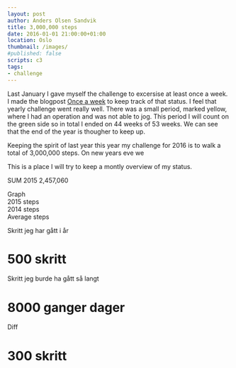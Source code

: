 ```yaml
---
layout: post
author: Anders Olsen Sandvik
title: 3,000,000 steps
date: 2016-01-01 21:00:00+01:00
location: Oslo
thumbnail: /images/
#published: false
scripts: c3
tags:
- challenge
---
```


Last January I gave myself the challenge to excersise at least once a week. I made the blogpost [Once a week](http://andersos.net/2015/01/01/once-a-week/) to keep track of that status. I feel that yearly challenge went really well. There was a small period, marked yellow, where I had an operation and was not able to jog. This period I will count on the green side so in total I ended on 44 weeks of 53 weeks. We can see that the end of the year is thougher to keep up.

Keeping the spirit of last year this year my challenge for 2016 is to walk a total of 3,000,000 steps. On new years eve we

This is a place I will try to keep a montly overview of my status.

SUM 2015 2,457,060

Graph  
2015 steps  
2014 steps  
Average steps  

Skritt jeg har gått i år
<h1>500 skritt</h1>
Skritt jeg burde ha gått så langt
<h1>8000 ganger dager</h1>
Diff
<h1>300 skritt</h1>

<div id="stepssum"></div>
<div id="stepsdaily"></div>

<script>
function ready(fn) {
  if (document.readyState != 'loading'){
    fn();
  } else {
    document.addEventListener('DOMContentLoaded', fn);
  }
}

function sumArrayOfSteps(steps) {
  var newSteps = steps.slice();
  for(var i = 1; i < steps.length; i++) {
    if(i === 1) {
      newSteps[0] = steps[0];
      newSteps[1] = steps[1];
      } else {
        newSteps[i] = newSteps[i-1] + steps[i];
      }  
    }
    return newSteps;   
}

function fillArray(value, len) {
  var arr = [];
  for (var i = 0; i < len; i++) {
    arr.push(value);
  }
  return arr;
}

var steps2015 = ['Steps 2015', 5136, 12741, 2363, 8526, 6287, 5543, 4962, 5263, 4631, 8675, 8039, 5232, 3798, 5083, 6062, 3570, 9478, 478, 835, 1972, 6560, 9376, 9757, 12921, 6938, 6236, 5887, 4871, 8627, 7073, 4653, 5291, 5280, 5878, 7244, 6089, 4098, 8052, 2860, 5897, 7327, 4315, 4084, 6682, 17790, 14391, 5534, 6428, 3886, 3276, 4974, 10312, 627, 3445, 3661, 7060, 5339, 5414, 5770, 0, 3768, 4313, 5740, 10058, 6318, 9893, 10098, 5487, 2563, 4897, 6582, 4328, 9877, 10032, 9573, 4588, 5256, 2793, 5283, 7253, 4508, 1115, 4890, 3536, 5721, 8379, 5545, 3637, 2543, 9870, 7802, 4781, 1610, 6549, 1893, 1448, 6414, 3096, 6884, 9198, 5087, 25854, 16594, 12277, 7853, 5301, 2970, 5581, 11640, 10590, 7074, 5728, 5436, 8362, 2662, 8410, 4925, 3726, 4038, 7833, 4463, 7136, 8381, 10081, 8258, 5492, 5595, 5394, 8770, 18770, 4712, 4264, 6757, 5528, 2467, 339, 4103, 8211, 3753, 4682, 8391, 7572, 4498, 4360, 4555, 5429, 10320, 10301, 6213, 7736, 3066, 4206, 5656, 2513, 3361, 8300, 6728, 2098, 5157, 10980, 5803, 7683, 34229, 21983, 10022, 3560, 9760, 12298, 14136, 11374, 12932, 10603, 4040, 10134, 9147, 10528, 11294, 8142, 9709, 8393, 25767, 5373, 10622, 8267, 10047, 9409, 8295, 6677, 8600, 11845, 10393, 5163, 1231, 7523, 10072, 10188, 9114, 12544, 9698, 4928, 6647, 9498, 7814, 13900, 6230, 16692, 26891, 6554, 3955, 8876, 4445, 799, 13443, 118, 7542, 5306, 7023, 5763, 6828, 4235, 37, 16445, 8406, 164, 13949, 7946, 2621, 148, 9190, 6236, 5728, 5246, 7719, 12826, 2769, 3016, 8444, 2983, 4989, 4912, 10805, 1305, 189, 10385, 5918, 5818, 11735, 4483, 8184, 14, 5556, 1875, 9450, 7867, 9412, 13138, 1791, 4068, 5743, 5822, 4103, 4475, 7704, 2160, 10119, 5641, 5198, 6442, 3862, 5667, 3162, 9075, 10561, 7583, 2898, 3078, 0, 3935, 3202, 9165, 2935, 2908, 9780, 0, 1022, 5175, 4291, 11242, 6326, 3182, 4455, 107, 2571, 6901, 10846, 6807, 6633, 2662, 4354, 7763, 8238, 9297, 7958, 7284, 7364, 4287, 4693, 6699, 7431, 4798, 5307, 560, 6346, 9548, 10313, 10782, 7331, 5340, 9150, 851, 5020, 7664, 8018, 5397, 5419, 3077, 1832, 806, 6051, 7417, 5374, 6359, 6007, 2523, 7312, 2967, 7096, 9247, 5763, 11610, 16672, 8611, 8755, 26645, 18840, 7735, 4264, 5541, 3825, 2767, 8442, 5966, 5630, 2406, 2319, 10368, 6733, 5760, 4846, 1813, 901, 6644, 41, 2528, 1498, 8334]
var sumSteps2015 = sumArrayOfSteps(steps2015);
var goalsteps2016 = fillArray(8197, 367);
goalsteps2016[0] = 'Goal 2016';
sumGoalSteps2016 = sumArrayOfSteps(goalsteps2016);
var steps2016 = ['Steps 2016', 0, 0];

function graphGoal() {
  var chart = c3.generate({
      bindto: '#stepssum',
      data: {
          x: 'x',
          xFormat: '%m-%d',
          columns: [
              ['x', '01-01', '01-02', '01-03', '01-04', '01-05', '01-06', '01-07', '01-08', '01-09', '01-10', '01-11', '01-12', '01-13', '01-14', '01-15', '01-16', '01-17', '01-18', '01-19', '01-20', '01-21', '01-22', '01-23', '01-24', '01-25', '01-26', '01-27', '01-28', '01-29', '01-30', '01-31', '02-01', '02-02', '02-03', '02-04', '02-05', '02-06', '02-07', '02-08', '02-09', '02-10', '02-11', '02-12', '02-13', '02-14', '02-15', '02-16', '02-17', '02-18', '02-19', '02-20', '02-21', '02-22', '02-23', '02-24', '02-25', '02-26', '02-27', '02-28', '02-29', '03-01', '03-02', '03-03', '03-04', '03-05', '03-06', '03-07', '03-08', '03-09', '03-10', '03-11', '03-12', '03-13', '03-14', '03-15', '03-16', '03-17', '03-18', '03-19', '03-20', '03-21', '03-22', '03-23', '03-24', '03-25', '03-26', '03-27', '03-28', '03-29', '03-30', '03-31', '04-01', '04-02', '04-03', '04-04', '04-05', '04-06', '04-07', '04-08', '04-09', '04-10', '04-11', '04-12', '04-13', '04-14', '04-15', '04-16', '04-17', '04-18', '04-19', '04-20', '04-21', '04-22', '04-23', '04-24', '04-25', '04-26', '04-27', '04-28', '04-29', '04-30', '05-01', '05-02', '05-03', '05-04', '05-05', '05-06', '05-07', '05-08', '05-09', '05-10', '05-11', '05-12', '05-13', '05-14', '05-15', '05-16', '05-17', '05-18', '05-19', '05-20', '05-21', '05-22', '05-23', '05-24', '05-25', '05-26', '05-27', '05-28', '05-29', '05-30', '05-31', '06-01', '06-02', '06-03', '06-04', '06-05', '06-06', '06-07', '06-08', '06-09', '06-10', '06-11', '06-12', '06-13', '06-14', '06-15', '06-16', '06-17', '06-18', '06-19', '06-20', '06-21', '06-22', '06-23', '06-24', '06-25', '06-26', '06-27', '06-28', '06-29', '06-30', '07-01', '07-02', '07-03', '07-04', '07-05', '07-06', '07-07', '07-08', '07-09', '07-10', '07-11', '07-12', '07-13', '07-14', '07-15', '07-16', '07-17', '07-18', '07-19', '07-20', '07-21', '07-22', '07-23', '07-24', '07-25', '07-26', '07-27', '07-28', '07-29', '07-30', '07-31', '08-01', '08-02', '08-03', '08-04', '08-05', '08-06', '08-07', '08-08', '08-09', '08-10', '08-11', '08-12', '08-13', '08-14', '08-15', '08-16', '08-17', '08-18', '08-19', '08-20', '08-21', '08-22', '08-23', '08-24', '08-25', '08-26', '08-27', '08-28', '08-29', '08-30', '08-31', '09-01', '09-02', '09-03', '09-04', '09-05', '09-06', '09-07', '09-08', '09-09', '09-10', '09-11', '09-12', '09-13', '09-14', '09-15', '09-16', '09-17', '09-18', '09-19', '09-20', '09-21', '09-22', '09-23', '09-24', '09-25', '09-26', '09-27', '09-28', '09-29', '09-30', '10-01', '10-02', '10-03', '10-04', '10-05', '10-06', '10-07', '10-08', '10-09', '10-10', '10-11', '10-12', '10-13', '10-14', '10-15', '10-16', '10-17', '10-18', '10-19', '10-20', '10-21', '10-22', '10-23', '10-24', '10-25', '10-26', '10-27', '10-28', '10-29', '10-30', '10-31', '11-01', '11-02', '11-03', '11-04', '11-05', '11-06', '11-07', '11-08', '11-09', '11-10', '11-11', '11-12', '11-13', '11-14', '11-15', '11-16', '11-17', '11-18', '11-19', '11-20', '11-21', '11-22', '11-23', '11-24', '11-25', '11-26', '11-27', '11-28', '11-29', '11-30', '12-01', '12-02', '12-03', '12-04', '12-05', '12-06', '12-07', '12-08', '12-09', '12-10', '12-11', '12-12', '12-13', '12-14', '12-15', '12-16', '12-17', '12-18', '12-19', '12-20', '12-21', '12-22', '12-23', '12-24', '12-25', '12-26', '12-27', '12-28', '12-29', '12-30', '12-31'],
              sumSteps2015,
              sumGoalSteps2016,
              steps2016
          ]
      },
      axis: {
          x: {
              type: 'timeseries',
              tick: {
                  format: '%m-%d'
              }
          }
      }
  });
}

function graphStepsDaily() {
  var chart = c3.generate({
      bindto: '#stepsdaily',
      data: {
          x: 'x',
          xFormat: '%m-%d',
          columns: [
              ['x', '01-01', '01-02', '01-03', '01-04', '01-05', '01-06', '01-07', '01-08', '01-09', '01-10', '01-11', '01-12', '01-13', '01-14', '01-15', '01-16', '01-17', '01-18', '01-19', '01-20', '01-21', '01-22', '01-23', '01-24', '01-25', '01-26', '01-27', '01-28', '01-29', '01-30', '01-31', '02-01', '02-02', '02-03', '02-04', '02-05', '02-06', '02-07', '02-08', '02-09', '02-10', '02-11', '02-12', '02-13', '02-14', '02-15', '02-16', '02-17', '02-18', '02-19', '02-20', '02-21', '02-22', '02-23', '02-24', '02-25', '02-26', '02-27', '02-28', '02-29', '03-01', '03-02', '03-03', '03-04', '03-05', '03-06', '03-07', '03-08', '03-09', '03-10', '03-11', '03-12', '03-13', '03-14', '03-15', '03-16', '03-17', '03-18', '03-19', '03-20', '03-21', '03-22', '03-23', '03-24', '03-25', '03-26', '03-27', '03-28', '03-29', '03-30', '03-31', '04-01', '04-02', '04-03', '04-04', '04-05', '04-06', '04-07', '04-08', '04-09', '04-10', '04-11', '04-12', '04-13', '04-14', '04-15', '04-16', '04-17', '04-18', '04-19', '04-20', '04-21', '04-22', '04-23', '04-24', '04-25', '04-26', '04-27', '04-28', '04-29', '04-30', '05-01', '05-02', '05-03', '05-04', '05-05', '05-06', '05-07', '05-08', '05-09', '05-10', '05-11', '05-12', '05-13', '05-14', '05-15', '05-16', '05-17', '05-18', '05-19', '05-20', '05-21', '05-22', '05-23', '05-24', '05-25', '05-26', '05-27', '05-28', '05-29', '05-30', '05-31', '06-01', '06-02', '06-03', '06-04', '06-05', '06-06', '06-07', '06-08', '06-09', '06-10', '06-11', '06-12', '06-13', '06-14', '06-15', '06-16', '06-17', '06-18', '06-19', '06-20', '06-21', '06-22', '06-23', '06-24', '06-25', '06-26', '06-27', '06-28', '06-29', '06-30', '07-01', '07-02', '07-03', '07-04', '07-05', '07-06', '07-07', '07-08', '07-09', '07-10', '07-11', '07-12', '07-13', '07-14', '07-15', '07-16', '07-17', '07-18', '07-19', '07-20', '07-21', '07-22', '07-23', '07-24', '07-25', '07-26', '07-27', '07-28', '07-29', '07-30', '07-31', '08-01', '08-02', '08-03', '08-04', '08-05', '08-06', '08-07', '08-08', '08-09', '08-10', '08-11', '08-12', '08-13', '08-14', '08-15', '08-16', '08-17', '08-18', '08-19', '08-20', '08-21', '08-22', '08-23', '08-24', '08-25', '08-26', '08-27', '08-28', '08-29', '08-30', '08-31', '09-01', '09-02', '09-03', '09-04', '09-05', '09-06', '09-07', '09-08', '09-09', '09-10', '09-11', '09-12', '09-13', '09-14', '09-15', '09-16', '09-17', '09-18', '09-19', '09-20', '09-21', '09-22', '09-23', '09-24', '09-25', '09-26', '09-27', '09-28', '09-29', '09-30', '10-01', '10-02', '10-03', '10-04', '10-05', '10-06', '10-07', '10-08', '10-09', '10-10', '10-11', '10-12', '10-13', '10-14', '10-15', '10-16', '10-17', '10-18', '10-19', '10-20', '10-21', '10-22', '10-23', '10-24', '10-25', '10-26', '10-27', '10-28', '10-29', '10-30', '10-31', '11-01', '11-02', '11-03', '11-04', '11-05', '11-06', '11-07', '11-08', '11-09', '11-10', '11-11', '11-12', '11-13', '11-14', '11-15', '11-16', '11-17', '11-18', '11-19', '11-20', '11-21', '11-22', '11-23', '11-24', '11-25', '11-26', '11-27', '11-28', '11-29', '11-30', '12-01', '12-02', '12-03', '12-04', '12-05', '12-06', '12-07', '12-08', '12-09', '12-10', '12-11', '12-12', '12-13', '12-14', '12-15', '12-16', '12-17', '12-18', '12-19', '12-20', '12-21', '12-22', '12-23', '12-24', '12-25', '12-26', '12-27', '12-28', '12-29', '12-30', '12-31'],
              steps2015,
              goalsteps2016

          ]
      },
      axis: {
          x: {
              type: 'timeseries',
              tick: {
                  format: '%m-%d'
              }
          }
      }
  });
}

ready(graphGoal);
ready(graphStepsDaily);

// Array of steps in 2015
// ['2015', 5136, 12741, 2363, 8526, 6287, 5543, 4962, 5263, 4631, 8675, 8039, 5232, 3798, 5083, 6062, 3570, 9478, 478, 835, 1972, 6560, 9376, 9757, 12921, 6938, 6236, 5887, 4871, 8627, 7073, 4653, 5291, 5280, 5878, 7244, 6089, 4098, 8052, 2860, 5897, 7327, 4315, 4084, 6682, 17790, 14391, 5534, 6428, 3886, 3276, 4974, 10312, 627, 3445, 3661, 7060, 5339, 5414, 5770, 0, 3768, 4313, 5740, 10058, 6318, 9893, 10098, 5487, 2563, 4897, 6582, 4328, 9877, 10032, 9573, 4588, 5256, 2793, 5283, 7253, 4508, 1115, 4890, 3536, 5721, 8379, 5545, 3637, 2543, 9870, 7802, 4781, 1610, 6549, 1893, 1448, 6414, 3096, 6884, 9198, 5087, 25854, 16594, 12277, 7853, 5301, 2970, 5581, 11640, 10590, 7074, 5728, 5436, 8362, 2662, 8410, 4925, 3726, 4038, 7833, 4463, 7136, 8381, 10081, 8258, 5492, 5595, 5394, 8770, 18770, 4712, 4264, 6757, 5528, 2467, 339, 4103, 8211, 3753, 4682, 8391, 7572, 4498, 4360, 4555, 5429, 10320, 10301, 6213, 7736, 3066, 4206, 5656, 2513, 3361, 8300, 6728, 2098, 5157, 10980, 5803, 7683, 34229, 21983, 10022, 3560, 9760, 12298, 14136, 11374, 12932, 10603, 4040, 10134, 9147, 10528, 11294, 8142, 9709, 8393, 25767, 5373, 10622, 8267, 10047, 9409, 8295, 6677, 8600, 11845, 10393, 5163, 1231, 7523, 10072, 10188, 9114, 12544, 9698, 4928, 6647, 9498, 7814, 13900, 6230, 16692, 26891, 6554, 3955, 8876, 4445, 799, 13443, 118, 7542, 5306, 7023, 5763, 6828, 4235, 37, 16445, 8406, 164, 13949, 7946, 2621, 148, 9190, 6236, 5728, 5246, 7719, 12826, 2769, 3016, 8444, 2983, 4989, 4912, 10805, 1305, 189, 10385, 5918, 5818, 11735, 4483, 8184, 14, 5556, 1875, 9450, 7867, 9412, 13138, 1791, 4068, 5743, 5822, 4103, 4475, 7704, 2160, 10119, 5641, 5198, 6442, 3862, 5667, 3162, 9075, 10561, 7583, 2898, 3078, 0, 3935, 3202, 9165, 2935, 2908, 9780, 0, 1022, 5175, 4291, 11242, 6326, 3182, 4455, 107, 2571, 6901, 10846, 6807, 6633, 2662, 4354, 7763, 8238, 9297, 7958, 7284, 7364, 4287, 4693, 6699, 7431, 4798, 5307, 560, 6346, 9548, 10313, 10782, 7331, 5340, 9150, 851, 5020, 7664, 8018, 5397, 5419, 3077, 1832, 806, 6051, 7417, 5374, 6359, 6007, 2523, 7312, 2967, 7096, 9247, 5763, 11610, 16672, 8611, 8755, 26645, 18840, 7735, 4264, 5541, 3825, 2767, 8442, 5966, 5630, 2406, 2319, 10368, 6733, 5760, 4846, 1813, 901, 6644, 41, 2528, 1498, 8334]

// List of all dates in a year including 29.5
// ['dates', '01-01', '01-02', '01-03', '01-04', '01-05', '01-06', '01-07', '01-08', '01-09', '01-10', '01-11', '01-12', '01-13', '01-14', '01-15', '01-16', '01-17', '01-18', '01-19', '01-20', '01-21', '01-22', '01-23', '01-24', '01-25', '01-26', '01-27', '01-28', '01-29', '01-30', '01-31', '02-01', '02-02', '02-03', '02-04', '02-05', '02-06', '02-07', '02-08', '02-09', '02-10', '02-11', '02-12', '02-13', '02-14', '02-15', '02-16', '02-17', '02-18', '02-19', '02-20', '02-21', '02-22', '02-23', '02-24', '02-25', '02-26', '02-27', '02-28', '02-29', '03-01', '03-02', '03-03', '03-04', '03-05', '03-06', '03-07', '03-08', '03-09', '03-10', '03-11', '03-12', '03-13', '03-14', '03-15', '03-16', '03-17', '03-18', '03-19', '03-20', '03-21', '03-22', '03-23', '03-24', '03-25', '03-26', '03-27', '03-28', '03-29', '03-30', '03-31', '04-01', '04-02', '04-03', '04-04', '04-05', '04-06', '04-07', '04-08', '04-09', '04-10', '04-11', '04-12', '04-13', '04-14', '04-15', '04-16', '04-17', '04-18', '04-19', '04-20', '04-21', '04-22', '04-23', '04-24', '04-25', '04-26', '04-27', '04-28', '04-29', '04-30', '05-01', '05-02', '05-03', '05-04', '05-05', '05-06', '05-07', '05-08', '05-09', '05-10', '05-11', '05-12', '05-13', '05-14', '05-15', '05-16', '05-17', '05-18', '05-19', '05-20', '05-21', '05-22', '05-23', '05-24', '05-25', '05-26', '05-27', '05-28', '05-29', '05-30', '05-31', '06-01', '06-02', '06-03', '06-04', '06-05', '06-06', '06-07', '06-08', '06-09', '06-10', '06-11', '06-12', '06-13', '06-14', '06-15', '06-16', '06-17', '06-18', '06-19', '06-20', '06-21', '06-22', '06-23', '06-24', '06-25', '06-26', '06-27', '06-28', '06-29', '06-30', '07-01', '07-02', '07-03', '07-04', '07-05', '07-06', '07-07', '07-08', '07-09', '07-10', '07-11', '07-12', '07-13', '07-14', '07-15', '07-16', '07-17', '07-18', '07-19', '07-20', '07-21', '07-22', '07-23', '07-24', '07-25', '07-26', '07-27', '07-28', '07-29', '07-30', '07-31', '08-01', '08-02', '08-03', '08-04', '08-05', '08-06', '08-07', '08-08', '08-09', '08-10', '08-11', '08-12', '08-13', '08-14', '08-15', '08-16', '08-17', '08-18', '08-19', '08-20', '08-21', '08-22', '08-23', '08-24', '08-25', '08-26', '08-27', '08-28', '08-29', '08-30', '08-31', '09-01', '09-02', '09-03', '09-04', '09-05', '09-06', '09-07', '09-08', '09-09', '09-10', '09-11', '09-12', '09-13', '09-14', '09-15', '09-16', '09-17', '09-18', '09-19', '09-20', '09-21', '09-22', '09-23', '09-24', '09-25', '09-26', '09-27', '09-28', '09-29', '09-30', '10-01', '10-02', '10-03', '10-04', '10-05', '10-06', '10-07', '10-08', '10-09', '10-10', '10-11', '10-12', '10-13', '10-14', '10-15', '10-16', '10-17', '10-18', '10-19', '10-20', '10-21', '10-22', '10-23', '10-24', '10-25', '10-26', '10-27', '10-28', '10-29', '10-30', '10-31', '11-01', '11-02', '11-03', '11-04', '11-05', '11-06', '11-07', '11-08', '11-09', '11-10', '11-11', '11-12', '11-13', '11-14', '11-15', '11-16', '11-17', '11-18', '11-19', '11-20', '11-21', '11-22', '11-23', '11-24', '11-25', '11-26', '11-27', '11-28', '11-29', '11-30', '12-01', '12-02', '12-03', '12-04', '12-05', '12-06', '12-07', '12-08', '12-09', '12-10', '12-11', '12-12', '12-13', '12-14', '12-15', '12-16', '12-17', '12-18', '12-19', '12-20', '12-21', '12-22', '12-23', '12-24', '12-25', '12-26', '12-27', '12-28', '12-29', '12-30', '12-31']
</script>
